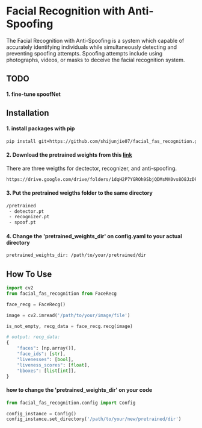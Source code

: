 
# Facial Recognition with Anti-Spoofing
The Facial Recognition with Anti-Spoofing is a system which capable of accurately identifying individuals while simultaneously detecting and preventing spoofing attempts. Spoofing attempts include using photographs, videos, or masks to deceive the facial recognition system.
## TODO
#### 1. fine-tune spoofNet
## Installation

#### 1. install packages with pip
```bash
pip install git+https://github.com/shijunjie07/facial_fas_recognition.git
```
#### 2. Download the pretrained weights from this [link](https://drive.google.com/drive/folders/1dqH2P7YGROh9SbjQDMsMX0vs8O8JzDPE?usp=sharing)
There are three weigths for dectector, recognizer, and anti-spoofing.
```bash
https://drive.google.com/drive/folders/1dqH2P7YGROh9SbjQDMsMX0vs8O8JzDPE?usp=sharing
```

#### 3. Put the pretrained weigths folder to the same directory
```bash
/pretrained
 - detector.pt
 - recognizer.pt
 - spoof.pt
```

#### 4. Change the 'pretrained_weights_dir' on config.yaml to your actual directory
```bash
pretrained_weights_dir: /path/to/your/pretrained/dir
```
## How To Use

```python
import cv2
from facial_fas_recognition from FaceRecg

face_recg = FaceRecg()

image = cv2.imread('/path/to/your/image/file')

is_not_empty, recg_data = face_recg.recg(image)

# output: recg_data:
{
    "faces": [np.array()],
    "face_ids": [str],
    "livenesses": [bool],
    "liveness_scores": [float],
    "bboxes": [list[int]],
}
```

#### how to change the 'pretrained_weights_dir' on your code
```python
from facial_fas_recognition.config import Config

config_instance = Config()
config_instance.set_directory('/path/to/your/new/pretrained/dir')

```